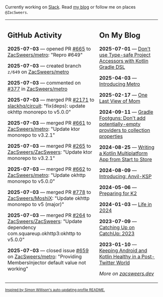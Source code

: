Currently working on [Slack](https://slack.com/). Read [my blog](https://zacsweers.dev/) or follow me on places `@ZacSweers`.

<table><tr><td valign="top" width="60%">

## GitHub Activity
<!-- githubActivity starts -->
**2025-07-03** — opened PR [#665](https://github.com/ZacSweers/metro/pull/665) to [ZacSweers/metro](https://github.com/ZacSweers/metro): "Repro #649"

**2025-07-03** — created branch `z/649` on [ZacSweers/metro](https://github.com/ZacSweers/metro)

**2025-07-03** — commented on [#377](https://github.com/ZacSweers/metro/issues/377#issuecomment-3033979418) in [ZacSweers/metro](https://github.com/ZacSweers/metro)

**2025-07-03** — merged PR [#2171](https://github.com/slackhq/circuit/pull/2171) to [slackhq/circuit](https://github.com/slackhq/circuit): "fix(deps): update okhttp monorepo to v5.0.0"

**2025-07-03** — merged PR [#661](https://github.com/ZacSweers/metro/pull/661) to [ZacSweers/metro](https://github.com/ZacSweers/metro): "Update ktor monorepo to v3.2.1"

**2025-07-03** — merged PR [#265](https://github.com/ZacSweers/ZacSweers/pull/265) to [ZacSweers/ZacSweers](https://github.com/ZacSweers/ZacSweers): "Update ktor monorepo to v3.2.1"

**2025-07-03** — merged PR [#662](https://github.com/ZacSweers/metro/pull/662) to [ZacSweers/metro](https://github.com/ZacSweers/metro): "Update okhttp monorepo to v5.0.0"

**2025-07-03** — merged PR [#778](https://github.com/ZacSweers/MoshiX/pull/778) to [ZacSweers/MoshiX](https://github.com/ZacSweers/MoshiX): "Update okhttp monorepo to v5 (major)"

**2025-07-03** — merged PR [#264](https://github.com/ZacSweers/ZacSweers/pull/264) to [ZacSweers/ZacSweers](https://github.com/ZacSweers/ZacSweers): "Update dependency com.squareup.okhttp3:okhttp to v5.0.0"

**2025-07-03** — closed issue [#659](https://github.com/ZacSweers/metro/issues/659) on [ZacSweers/metro](https://github.com/ZacSweers/metro): "Providing MembersInjector default value not working"
<!-- githubActivity ends -->
</td><td valign="top" width="40%">

## On My Blog
<!-- blog starts -->
**2025-07-01** — [Don't use Type-safe Project Accessors with Kotlin Gradle DSL](https://www.zacsweers.dev/dont-use-type-safe-project-accessors-with-kotlin-gradle-dsl/)

**2025-04-03** — [Introducing Metro](https://www.zacsweers.dev/introducing-metro/)

**2025-02-17** — [One Last View of Mom](https://www.zacsweers.dev/one-last-view-of-mom/)

**2024-09-11** — [Gradle Footguns: Don't add potentially-empty providers to collection properties](https://www.zacsweers.dev/gradle-footgun-adding-empty-providers-to-collection-properties/)

**2024-08-25** — [Writing a Kotlin Multiplatform App from Start to Store](https://www.zacsweers.dev/writing-a-kotlin-multiplatform-app-from-start-to-store/)

**2024-08-09** — [Introducing: Anvil-KSP](https://www.zacsweers.dev/introducing-anvil-ksp/)

**2024-05-06** — [Preparing for K2](https://www.zacsweers.dev/preparing-for-k2/)

**2024-01-03** — [Life in 2024](https://www.zacsweers.dev/life-in-2024/)

**2023-07-09** — [Catching Up on CatchUp: 2023](https://www.zacsweers.dev/catching-up-on-catchup-2023/)

**2023-01-10** — [Keeping Android and Kotlin Healthy in a Post-Twitter World](https://www.zacsweers.dev/keeping-android-healthy/)
<!-- blog ends -->
_More on [zacsweers.dev](https://zacsweers.dev/)_
</td></tr></table>

<sub><a href="https://simonwillison.net/2020/Jul/10/self-updating-profile-readme/">Inspired by Simon Willison's auto-updating profile README.</a></sub>